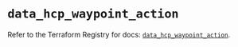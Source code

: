 # `data_hcp_waypoint_action`

Refer to the Terraform Registry for docs: [`data_hcp_waypoint_action`](https://registry.terraform.io/providers/hashicorp/hcp/0.104.0/docs/data-sources/waypoint_action).
